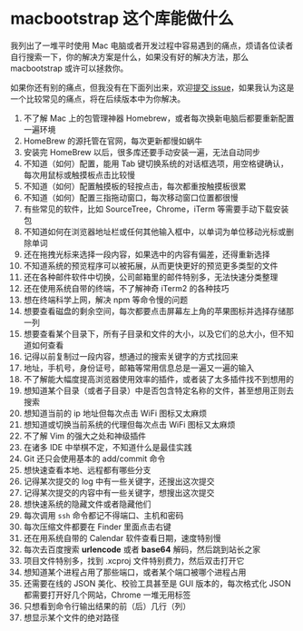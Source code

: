 # macbootstrap 这个库能做什么

我列出了一堆平时使用 Mac 电脑或者开发过程中容易遇到的痛点，烦请各位读者自行搜索一下，你的解决方案是什么，如果没有好的解决方法，那么 macbootstrap 或许可以拯救你。

如果你还有别的痛点，但我没有在下面列出来，欢迎[提交 issue](https://github.com/bestswifter/macbootstrap/issues/new)，如果我认为这是一个比较常见的痛点，将在后续版本中为你解决。

1. 不了解 Mac 上的包管理神器 Homebrew，或者每次换新电脑后都要重新配置一遍环境
2. HomeBrew 的源托管在官网，每次更新都慢如蜗牛
3. 安装完 HomeBrew 以后，很多库还要手动安装一遍，无法自动同步
4. 不知道（如何）配置，能用 Tab 键切换系统的对话框选项，用空格键确认，每次用鼠标或触摸板点击比较慢
5. 不知道（如何）配置触摸板的轻按点击，每次都重按触摸板很累
6. 不知道（如何）配置三指拖动窗口，每次移动窗口位置都很慢
7. 有些常见的软件，比如 SourceTree，Chrome，iTerm 等需要手动下载安装包
8. 不知道如何在浏览器地址栏或任何其他输入框中，以单词为单位移动光标或删除单词
9. 还在拖拽光标来选择一段内容，如果选中的内容有偏差，还得重新选择
10. 不知道系统的预览程序可以被拓展，从而更快更好的预览更多类型的文件
11. 还在各种邮件软件中切换，公司邮箱里的邮件特别多，无法快速分类整理
12. 还在使用系统自带的终端，不了解神奇 iTerm2 的各种技巧
13. 想在终端科学上网，解决 npm 等命令慢的问题
14. 想要查看磁盘的剩余空间，每次都要点击屏幕左上角的苹果图标并选择存储那一列
15. 想要查看某个目录下，所有子目录和文件的大小，以及它们的总大小，但不知道如何查看
16. 记得以前复制过一段内容，想通过的搜索关键字的方式找回来
17. 地址，手机号，身份证号，邮箱等常用信息总是一遍又一遍的输入
18. 不了解能大幅度提高浏览器使用效率的插件，或者装了太多插件找不到想用的
19. 想知道某个目录（或者子目录）中是否包含特定名称的文件，甚至想用正则去搜索
20. 想知道当前的 ip 地址但每次点击 WiFi 图标又太麻烦
21. 想知道或切换当前系统的代理但每次点击 WiFi 图标又太麻烦
22. 不了解 Vim 的强大之处和神级插件
23. 在诸多 IDE 中举棋不定，不知道什么是最佳实践
24. Git 还只会使用基本的 add/commit 命令
25. 想快速查看本地、远程都有哪些分支
26. 记得某次提交的 log 中有一些关键字，还搜出这次提交
27. 记得某次提交的内容中有一些关键字，想搜出这次提交
28. 想快速系统的隐藏文件或者隐藏他们
29. 每次调用 `ssh` 命令都记不得端口、主机和密码
30. 每次压缩文件都要在 Finder 里面点击右键
31. 还在用系统自带的 Calendar 软件查看日期，速度特别慢
32. 每次去百度搜索 **urlencode** 或者 **base64** 解码，然后跳到站长之家
33. 项目文件特别多，找到 .xcproj 文件特别费力，然后双击打开它
34. 想知道某个进程占用了那些端口，或者某个端口被哪个进程占用
35. 还需要在线的 JSON 美化、校验工具甚至是 GUI 版本的，每次格式化 JSON 都需要打开好几个网站，Chrome 一堆无用标签
36. 只想看到命令行输出结果的前（后）几行（列）
37. 想显示某个文件的绝对路径
